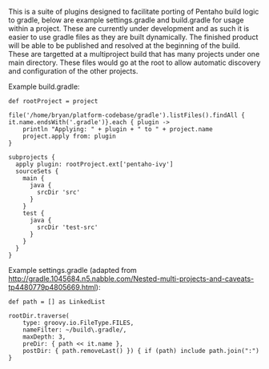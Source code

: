 This is a suite of plugins designed to facilitate porting of Pentaho build logic to gradle, below are example settings.gradle and build.gradle for usage within a project.  These are currently under development and as such it is easier to use gradle files as they are built dynamically.  The finished product will be able to be published and resolved at the beginning of the build. These are targetted at a multiproject build that has many projects under one main directory.  These files would go at the root to allow automatic discovery and configuration of the other projects.

Example build.gradle:

    def rootProject = project

    file('/home/bryan/platform-codebase/gradle').listFiles().findAll { it.name.endsWith('.gradle')}.each { plugin ->
        println "Applying: " + plugin + " to " + project.name
        project.apply from: plugin 
    }

    subprojects {
      apply plugin: rootProject.ext['pentaho-ivy']
      sourceSets {
        main {
          java {
            srcDir 'src'
          }
        }
        test {
          java {
            srcDir 'test-src'
          }
        }
      }
    }

Example settings.gradle (adapted from http://gradle.1045684.n5.nabble.com/Nested-multi-projects-and-caveats-tp4480779p4805669.html):

    def path = [] as LinkedList 

    rootDir.traverse( 
        type: groovy.io.FileType.FILES, 
        nameFilter: ~/build\.gradle/, 
        maxDepth: 3, 
        preDir: { path << it.name }, 
        postDir: { path.removeLast() }) { if (path) include path.join(":") } 
